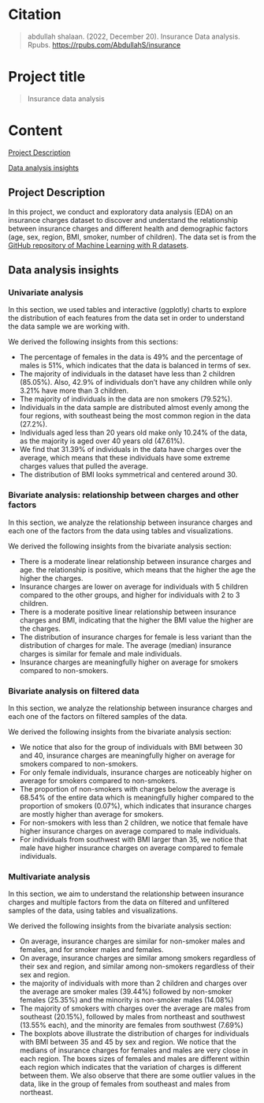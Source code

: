 # Citation
> abdullah shalaan. (2022, December 20). Insurance Data analysis. Rpubs. https://rpubs.com/AbdullahS/insurance

# Project title
> Insurance data analysis

# Content
<p>
  <a href="#project-description">Project Description</a>
  
  <a href="#data-analysis-insights">Data analysis insights</a>
</p>


## Project Description
In this project, we conduct and exploratory data analysis (EDA) on an insurance charges dataset to discover and understand the relationship between insurance charges and different health and demographic factors (age, sex, region, BMI, smoker, number of children). The data set is from the [GitHub repository of Machine Learning with R datasets](https://github.com/stedy/Machine-Learning-with-R-datasets/blob/master/insurance.csv).

## Data analysis insights

### Univariate analysis
In this section, we used tables and interactive (ggplotly) charts to explore the distribution of each features from the data set in order to understand the data sample we are working with.

We derived the following insights from this sections:
* The percentage of females in the data is 49% and the percentage of males is 51%, which indicates that the data is balanced in terms of sex.
* The majority of individuals in the dataset have less than 2 children (85.05%). Also, 42.9% of individuals don’t have any children while only 3.21% have more than 3 children.
* The majority of individuals in the data are non smokers (79.52%).
* Individuals in the data sample are distributed almost evenly among the four regions, with southeast being the most common region in the data (27.2%).
* Individuals aged less than 20 years old make only 10.24% of the data, as the majority is aged over 40 years old (47.61%).
* We find that 31.39% of individuals in the data have charges over the average, which means that these individuals have some extreme charges values that pulled the average.
* The distribution of BMI looks symmetrical and centered around 30.

### Bivariate analysis: relationship between charges and other factors
In this section, we analyze the relationship between insurance charges and each one of the factors from the data using tables and visualizations.

We derived the following insights from the bivariate analysis section:
* There is a moderate linear relationship between insurance charges and age. the relationship is positive, which means that the higher the age the higher the charges.
* Insurance charges are lower on average for individuals with 5 children compared to the other groups, and higher for individuals with 2 to 3 children.
* There is a moderate positive linear relationship between insurance charges and BMI, indicating that the higher the BMI value the higher are the charges.
* The distribution of insurance charges for female is less variant than the distribution of charges for male. The average (median) insurance charges is similar for female and male individuals.
* Insurance charges are meaningfully higher on average for smokers compared to non-smokers.

### Bivariate analysis on filtered data
In this section, we analyze the relationship between insurance charges and each one of the factors on filtered samples of the data.

We derived the following insights from the bivariate analysis section:
* We notice that also for the group of individuals with BMI between 30 and 40, insurance charges are meaningfully higher on average for smokers compared to non-smokers.
* For only female individuals, insurance charges are noticeably higher on average for smokers compared to non-smokers.
* The proportion of non-smokers with charges below the average is 68.54% of the entire data which is meaningfully higher compared to the proportion of smokers (0.07%), which indicates that insurance charges are mostly higher than average for smokers.
* For non-smokers with less than 2 children, we notice that female have higher insurance charges on average compared to male individuals.
* For individuals from southwest with BMI larger than 35, we notice that male have higher insurance charges on average compared to female individuals.

### Multivariate analysis
In this section, we aim to understand the relationship between insurance charges and multiple factors from the data on filtered and unfiltered samples of the data, using tables and visualizations.

We derived the following insights from the bivariate analysis section:
* On average, insurance charges are similar for non-smoker males and females, and for smoker males and females.
* On average, insurance charges are similar among smokers regardless of their sex and region, and similar among non-smokers regardless of their sex and region.
* the majority of individuals with more than 2 children and charges over the average are smoker males (39.44%) followed by non-smoker females (25.35%) and the minority is non-smoker males (14.08%)
* The majority of smokers with charges over the average are males from southeast (20.15%), followed by males from northeast and southwest (13.55% each), and the minority are females from southwest (7.69%)
* The boxplots above illustrate the distribution of charges for individuals with BMI between 35 and 45 by sex and region. We notice that the medians of insurance charges for females and males are very close in each region. The boxes sizes of females and males are different within each region which indicates that the variation of charges is different between them. We also observe that there are some outlier values in the data, like in the group of females from southeast and males from northeast.



